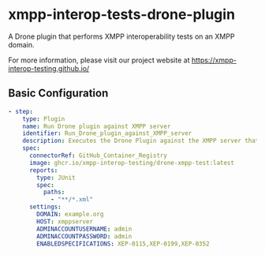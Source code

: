 # xmpp-interop-tests-drone-plugin

A Drone plugin that performs XMPP interoperability tests on an XMPP domain. 

For more information, please visit our project website at https://xmpp-interop-testing.github.io/

## Basic Configuration

```yaml
- step:
    type: Plugin
    name: Run Drone plugin against XMPP server
    identifier: Run_Drone_plugin_against_XMPP_server
    description: Executes the Drone Plugin against the XMPP server that has been created earlier in this Pipeline
    spec:
      connectorRef: GitHub_Container_Registry
      image: ghcr.io/xmpp-interop-testing/drone-xmpp-test:latest
      reports:
        type: JUnit
        spec:
          paths:
            - "**/*.xml"
      settings:
        DOMAIN: example.org
        HOST: xmppserver
        ADMINACCOUNTUSERNAME: admin
        ADMINACCOUNTPASSWORD: admin
        ENABLEDSPECIFICATIONS: XEP-0115,XEP-0199,XEP-0352
```
